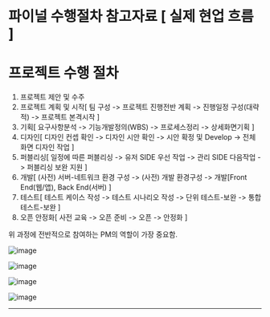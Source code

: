 파이널 수행절차 참고자료 [ 실제 현업 흐름 ]
=========================

<h1>프로젝트 수행 절차</h1>
<ol> 
  <li>프로젝트 제안 및 수주</li>
  <li>프로젝트 계획 및 시작[ 팀 구성 -> 프로젝트 진행전반 계획 -> 진행일정 구성(대략적) -> 프로젝트 본격시작 ]</li>
  <li>기획[ 요구사항분석 -> 기능개발정의(WBS) -> 프로세스정리 -> 상세화면기획 ]</li>
  <li>디자인[ 디자인 컨셉 확인 -> 디자인 시안 확인 -> 시안 확정 및 Develop -> 전체 화면 디자인 작업 ]</li>
  <li>퍼블리싱[ 일정에 따른 퍼블리싱 -> 유저 SIDE 우선 작업 -> 관리 SIDE 다음작업 -> 퍼블리싱 보완 지원 ]</li>
  <li>개발[ (사전) 서버-네트워크 환경 구성 -> (사전) 개발 환경구성 -> 개발[Front End(웹/앱), Back End(서버) ]</li>
  <li>테스트[ 테스트 케이스 작성 -> 테스트 시나리오 작성 -> 단위 테스트-보완 -> 통합 테스트-보완 ]</li>
  <li>오픈 안정화[ 사전 교육 -> 오픈 준비 -> 오픈 -> 안정화 ]</li>
</ol>
위 과정에 전반적으로 참여하는 PM의 역할이 가장 중요함.

![image](https://github.com/user-attachments/assets/07d27ce8-951e-4fac-9fb6-b738f07dbf17)

![image](https://github.com/user-attachments/assets/d4636aa5-ceb7-4692-ba1b-edd0fbc8adf2)

![image](https://github.com/user-attachments/assets/0c84b7b5-6a65-4dfb-883a-dd6f5d84eb28)

![image](https://github.com/user-attachments/assets/7583bc25-a723-4089-8588-acfc4a1952dd)

------------------------------------------
